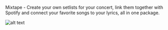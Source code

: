 Mixtape - Create your own setlists for your concert, link them together with Spotify and connect your favorite songs to your lyrics, all in one package.


![alt text](https://raw.githubusercontent.com/Doftgrahn/goran/blob/design/colors.png)

